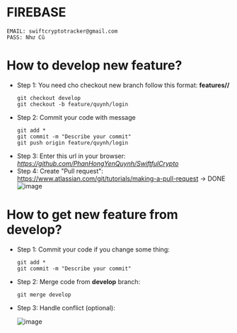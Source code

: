 # FIREBASE
```
EMAIL: swiftcryptotracker@gmail.com
PASS: Như Cũ 
```

# How to develop new feature?
- Step 1: You need cho checkout new branch follow this format: **features/<your-name>/<feature-name>**
  ```
  git checkout develop
  git checkout -b feature/quynh/login
  ```
- Step 2: Commit your code with message 
  ```
  git add *
  git commit -m "Describe your commit"
  git push origin feature/quynh/login
  ```
- Step 3: Enter this url in your browser: *https://github.com/PhanHongYenQuynh/SwiftfulCrypto*
- Step 4: Create "Pull request": https://www.atlassian.com/git/tutorials/making-a-pull-request -> DONE
  ![image](https://github.com/khaphan-github/china-chess-nodejs-be/assets/76431966/00cde7b6-c54a-4f3d-9ec3-b9a7ee158dd6)
# How to get new feature from develop?
- Step 1: Commit your code if you change some thing:
  ```
  git add *
  git commit -m "Describe your commit"
  ```
- Step 2: Merge code from **develop** branch:
  ```
  git merge develop
  ```
- Step 3: Handle conflict (optional):

  ![image](https://github.com/khaphan-github/china-chess-nodejs-be/assets/76431966/49116151-4f05-4cec-bcb5-c4f35db2e7a3)

